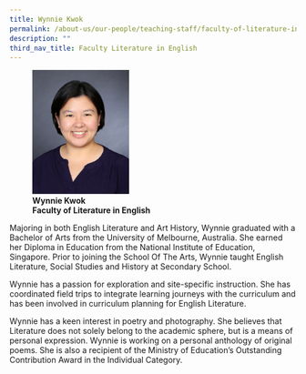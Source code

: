 ```yaml
---
title: Wynnie Kwok
permalink: /about-us/our-people/teaching-staff/faculty-of-literature-in-english/wynnie-kwok/
description: ""
third_nav_title: Faculty Literature in English
---
```

<figure>
<img style="width:40%" src="/images/wynnie-kwok.jpg">
<figcaption> <strong>Wynnie Kwok<br>
Faculty of Literature in English</strong>
</figcaption>
</figure>


Majoring in both English Literature and Art History, Wynnie graduated with a Bachelor of Arts from the University of Melbourne, Australia. She earned her Diploma in Education from the National Institute of Education, Singapore. Prior to joining the School Of The Arts, Wynnie taught English Literature, Social Studies and History at Secondary School.

  

Wynnie has a passion for exploration and site-specific instruction. She has coordinated field trips to integrate learning journeys with the curriculum and has been involved in curriculum planning for English Literature.

  

Wynnie has a keen interest in poetry and photography. She believes that Literature does not solely belong to the academic sphere, but is a means of personal expression. Wynnie is working on a personal anthology of original poems. She is also a recipient of the Ministry of Education’s Outstanding Contribution Award in the Individual Category.